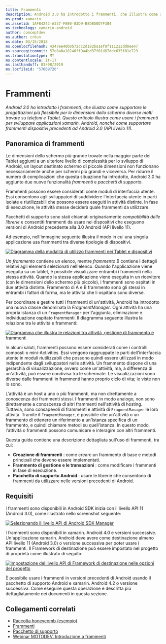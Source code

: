 ```yaml
---
title: Frammenti
description: Android 3.0 ha introdotto i frammenti, che illustra come supportare le progettazioni più flessibile per le dimensioni dello schermo diverse molti trovate su telefoni e Tablet. Questo articolo illustra come usare i frammenti per sviluppare applicazioni xamarin. Android, nonché come supportare frammenti dispositivi precedenti ad Android 3.0 (API livello 11).
ms.prod: xamarin
ms.assetid: 1AFB4242-A337-F8E0-83D9-B8D850D7F384
ms.technology: xamarin-android
author: conceptdev
ms.author: crdun
ms.date: 03/15/2018
ms.openlocfilehash: 4347ee40b0b72cc2d182ba1ef8f111212dd0ee47
ms.sourcegitcommit: 57e8a0a10246ff9a4bd37f01d67ddc635f81e723
ms.translationtype: MT
ms.contentlocale: it-IT
ms.lasthandoff: 03/08/2019
ms.locfileid: "57669726"
---
```

# <a name="fragments"></a>Frammenti

_Android 3.0 ha introdotto i frammenti, che illustra come supportare le progettazioni più flessibile per le dimensioni dello schermo diverse molti trovate su telefoni e Tablet. Questo articolo illustra come usare i frammenti per sviluppare applicazioni xamarin. Android, nonché come supportare frammenti dispositivi precedenti ad Android 3.0 (API livello 11)._

## <a name="fragments-overview"></a>Panoramica di frammenti

Le dimensioni dello schermo più grande trovate nella maggior parte dei Tablet aggiunti a un ulteriore livello di complessità per lo sviluppo di Android, un layout destinato schermo di piccole dimensioni non funzionano necessariamente anche per schermi più grandi e viceversa. Per ridurre il numero di complicazioni che questa situazione ha introdotto, Android 3.0 ha aggiunto due nuove funzionalità *frammenti* e *pacchetti di supporto*.

Frammenti possono essere considerati come moduli di interfaccia utente. Essi consentono agli sviluppatori di suddividere l'interfaccia utente in parti isolate e riutilizzabili che possono essere eseguiti in attività distinte. In fase di esecuzione, le attività stesse deciderà quale frammenti da utilizzare.

Pacchetti di supporto sono stati chiamati originariamente *compatibilità delle librerie* e consentiti frammenti da usare nei dispositivi che eseguono versioni di Android precedente alla 3.0 Android (API livello 11).

Ad esempio, nell'immagine seguente illustra il modo in cui una singola applicazione usa frammenti tra diverse tipologie di dispositivi.

[![Diagramma della modalità di utilizzo frammenti nei Tablet e dispositivi](images/00.png)](images/00.png#lightbox)

*Un frammento* contiene un elenco, mentre *frammento B* contiene i dettagli relativi agli elementi selezionati nell'elenco. Quando l'applicazione viene eseguita su un tablet, è possibile visualizzare entrambi i frammenti nella stessa attività. Quando la stessa applicazione viene eseguita in un ricevitore (con le dimensioni dello schermo più piccolo), i frammenti sono ospitati in due attività distinte. Frammento di A e B frammento sono gli stessi in entrambi i fattori di forma, ma le attività che li ospitano sono diverse.

Per coordinare e gestire tutti i frammenti di un'attività, Android ha introdotto una nuova classe denominata la *FragmentManager*. Ogni attività ha una propria istanza di un `FragmentManager` per l'aggiunta, eliminazione e individuazione ospitato frammenti. Il diagramma seguente illustra la relazione tra le attività e frammenti:

[![Diagramma che illustra le relazioni tra attività, gestione di frammento e frammenti](images/01.png)](images/01.png#lightbox)

In alcuni saluti, frammenti possono essere considerati come i controlli composti o mini-Activities. Essi vengono raggruppate le parti dell'interfaccia utente in moduli riutilizzabili che possono quindi essere utilizzati in modo indipendente dagli sviluppatori nelle attività. Un frammento dispone di una gerarchia di visualizzazione, ovvero come un'attività, ma, a differenza di un'attività, può essere condivisa tra le schermate. Le visualizzazioni sono diverse dalle frammenti in frammenti hanno proprio ciclo di vita; le viste non lo sono.

L'attività è un host a uno o più frammenti, ma non direttamente a conoscenza dei frammenti stessi. I frammenti in modo analogo, non sono direttamente a conoscenza di altri frammenti nell'attività di hosting. Tuttavia, sono consapevoli di frammenti e attività di `FragmentManager` le loro attività. Tramite il `FragmentManager`, è possibile che un'attività o un frammento di ottenere un riferimento a un'istanza specifica di un frammento, e quindi chiamare metodi su quell'istanza. In questo modo, l'attività o frammenti possono comunicare e interagire con altri frammenti.

Questa guida contiene una descrizione dettagliata sull'uso di frammenti, tra cui:

-   **Creazione di frammenti** : come creare un frammento di base e metodi principali che devono essere implementati.
-   **Frammento di gestione e le transazioni** : come modificare i frammenti in fase di esecuzione.
-   **Pacchetto di supporto Android** : usare le librerie che consentono di frammenti da utilizzare nelle versioni precedenti di Android.


## <a name="requirements"></a>Requisiti

I frammenti sono disponibili in Android SDK inizia con il livello API 11 (Android 3.0), come illustrato nello screenshot seguente:

[![Selezionando il livello API di Android SDK Manager](images/02.png)](images/02.png#lightbox)

I frammenti sono disponibili in xamarin. Android 4.0 e versioni successive. Un'applicazione xamarin. Android deve avere come destinazione almeno API livello 11 (Android 3.0) o versione successiva per poter usare i frammenti. Il Framework di destinazione può essere impostato nel progetto di proprietà come illustrato di seguito:

[![Impostazione del livello API di Framework di destinazione nelle opzioni del progetto](images/03-sml.png)](images/03.png#lightbox)

È possibile usare i frammenti in versioni precedenti di Android usando il pacchetto di supporto Android e xamarin. Android 4.2 o versione successiva. Come eseguire questa operazione è descritta più dettagliatamente nei documenti in questa sezione.


## <a name="related-links"></a>Collegamenti correlati

- [Raccolta honeycomb (esempio)](https://developer.xamarin.com/samples/monodroid/HoneycombGallery)
- [Frammenti](https://developer.android.com/guide/topics/fundamentals/fragments.html)
- [Pacchetto di supporto](https://developer.android.com/sdk/compatibility-library.html)
- [Webinar MOTODEV: Introduzione a frammenti](http://motodev.adobeconnect.com/p9h1aqk3ttn/)
